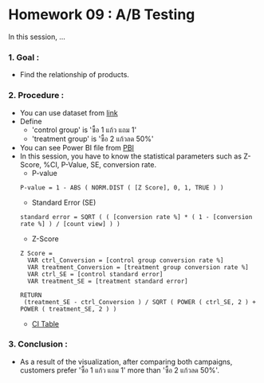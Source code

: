 # Homework 09 : A/B Testing

In this session, ...

### 1. Goal : 
  - Find the relationship of products.

### 2. Procedure :
  - You can use dataset from [link](https://drive.google.com/file/d/1-0sTk_Iw38K-qNeD4y9RB4GWnV65_mGv/view?usp=sharing)
  - Define 
      - 'control group' is 'ซื้อ 1 แก้ว แถม 1' 
      - 'treatment group' is 'ซื้อ 2 แก้วลด 50%'
  - You can see Power BI file from [PBI](https://github.com/Tubsamon/BADS7105-CRM/blob/main/Homework%2009%20-%20AB%20Testing/Group8_Cafe%20Amazon_AB%20Testing_Final.pbix) 
  - In this session, you have to know the statistical parameters such as Z-Score, %CI, P-Value, SE, conversion rate. 
      - P-value
     ```
    P-value = 1 - ABS ( NORM.DIST ( [Z Score], 0, 1, TRUE ) )
    ```
      - Standard Error (SE)
    ```
    standard error = SQRT ( ( [conversion rate %] * ( 1 - [conversion rate %] ) / [count view] ) )
    ```   
      - Z-Score
    ```
    Z Score = 
      VAR ctrl_Conversion = [control group conversion rate %]
      VAR treatment_Conversion = [treatment group conversion rate %]
      VAR ctrl_SE = [control standard error]
      VAR treatment_SE = [treatment standard error]

    RETURN
     (treatment_SE - ctrl_Conversion ) / SQRT ( POWER ( ctrl_SE, 2 ) + POWER ( treatment_SE, 2 ) )
    ```   
       - [CI Table](https://github.com/Tubsamon/BADS7105-CRM/blob/main/Homework%2009%20-%20AB%20Testing/CI%20Table.JPG)
      

### 3. Conclusion : 
  - As a result of the visualization, after comparing both campaigns, customers prefer 'ซื้อ 1 แก้ว แถม 1' more than 'ซื้อ 2 แก้วลด 50%'.
